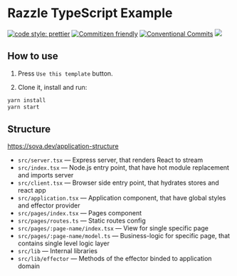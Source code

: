 # Razzle TypeScript Example

[![code style: prettier](https://img.shields.io/badge/code_style-prettier-ff69b4.svg)](http://prettier.io) [![Commitizen friendly](https://img.shields.io/badge/commitizen-friendly-brightgreen.svg)](http://commitizen.github.io/cz-cli/) [![Conventional Commits](https://img.shields.io/badge/Conventional%20Commits-1.0.0-yellow.svg)](https://conventionalcommits.org) [![](https://img.shields.io/badge/feature/slices-1.0-blue)](https://featureslices.dev/v1.0)

## How to use

1. Press `Use this template` button.

2. Clone it, install and run:

```bash
yarn install
yarn start
```

## Structure

https://sova.dev/application-structure

- `src/server.tsx` — Express server, that renders React to stream
- `src/index.tsx` — Node.js entry point, that have hot module replacement and imports server
- `src/client.tsx` — Browser side entry point, that hydrates stores and react app
- `src/application.tsx` — Application component, that have global styles and effector provider
- `src/pages/index.tsx` — Pages component
- `src/pages/routes.ts` — Static routes config
- `src/pages/:page-name/index.tsx` — View for single specific page
- `src/pages/:page-name/model.ts` — Business-logic for specific page, that contains single level logic layer
- `src/lib` — Internal libraries
- `src/lib/effector` — Methods of the effector binded to application domain
